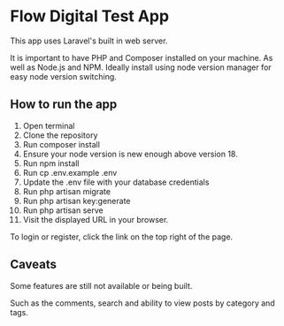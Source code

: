 # Flow Digital Test App

This app uses Laravel's built in web server.

It is important to have PHP and Composer installed on your machine. As well as Node.js and NPM. Ideally install using node version manager for easy node version switching.

## How to run the app

1. Open terminal
1. Clone the repository
1. Run composer install
1. Ensure your node version is new enough above version 18.
1. Run npm install
1. Run cp .env.example .env
1. Update the .env file with your database credentials
1. Run php artisan migrate
1. Run php artisan key:generate
1. Run php artisan serve
1. Visit the displayed URL in your browser.

To login or register, click the link on the top right of the page.

## Caveats

Some features are still not available or being built.

Such as the comments, search and ability to view posts by category and tags.
